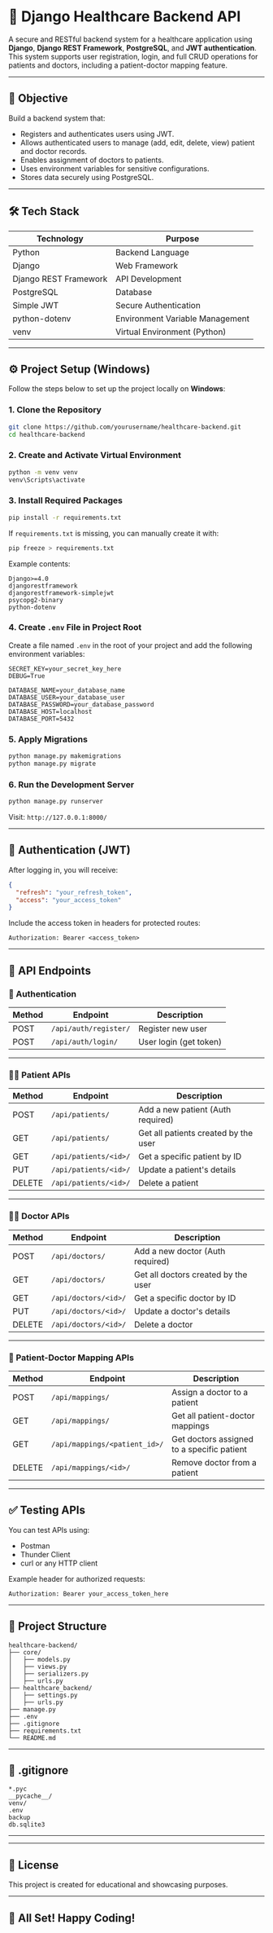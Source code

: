 # 🏥 Django Healthcare Backend API

A secure and RESTful backend system for a healthcare application using **Django**, **Django REST Framework**, **PostgreSQL**, and **JWT authentication**. This system supports user registration, login, and full CRUD operations for patients and doctors, including a patient-doctor mapping feature.

---

## 🎯 Objective

Build a backend system that:

- Registers and authenticates users using JWT.
- Allows authenticated users to manage (add, edit, delete, view) patient and doctor records.
- Enables assignment of doctors to patients.
- Uses environment variables for sensitive configurations.
- Stores data securely using PostgreSQL.

---

## 🛠️ Tech Stack

| Technology         | Purpose                        |
|--------------------|--------------------------------|
| Python             | Backend Language               |
| Django             | Web Framework                  |
| Django REST Framework | API Development             |
| PostgreSQL         | Database                       |
| Simple JWT         | Secure Authentication          |
| python-dotenv      | Environment Variable Management|
| venv               | Virtual Environment (Python)   |

---

## ⚙️ Project Setup (Windows)

Follow the steps below to set up the project locally on **Windows**:

### 1. Clone the Repository

```bash
git clone https://github.com/yourusername/healthcare-backend.git
cd healthcare-backend
```

### 2. Create and Activate Virtual Environment

```bash
python -m venv venv
venv\Scripts\activate
```

### 3. Install Required Packages

```bash
pip install -r requirements.txt
```

If `requirements.txt` is missing, you can manually create it with:

```bash
pip freeze > requirements.txt
```

Example contents:

```
Django>=4.0
djangorestframework
djangorestframework-simplejwt
psycopg2-binary
python-dotenv
```

### 4. Create `.env` File in Project Root

Create a file named `.env` in the root of your project and add the following environment variables:

```env
SECRET_KEY=your_secret_key_here
DEBUG=True

DATABASE_NAME=your_database_name
DATABASE_USER=your_database_user
DATABASE_PASSWORD=your_database_password
DATABASE_HOST=localhost
DATABASE_PORT=5432
```

### 5. Apply Migrations

```bash
python manage.py makemigrations
python manage.py migrate
```

### 6. Run the Development Server

```bash
python manage.py runserver
```

Visit: `http://127.0.0.1:8000/`

---

## 🔐 Authentication (JWT)

After logging in, you will receive:

```json
{
  "refresh": "your_refresh_token",
  "access": "your_access_token"
}
```

Include the access token in headers for protected routes:

```
Authorization: Bearer <access_token>
```

---

## 🔗 API Endpoints

### 🔑 Authentication

| Method | Endpoint                | Description            |
|--------|-------------------------|------------------------|
| POST   | `/api/auth/register/`   | Register new user      |
| POST   | `/api/auth/login/`      | User login (get token) |

---

### 🧑‍⚕️ Patient APIs

| Method | Endpoint                   | Description                            |
|--------|----------------------------|----------------------------------------|
| POST   | `/api/patients/`           | Add a new patient (Auth required)      |
| GET    | `/api/patients/`           | Get all patients created by the user   |
| GET    | `/api/patients/<id>/`      | Get a specific patient by ID           |
| PUT    | `/api/patients/<id>/`      | Update a patient's details             |
| DELETE | `/api/patients/<id>/`      | Delete a patient                       |

---

### 👨‍⚕️ Doctor APIs

| Method | Endpoint                   | Description                            |
|--------|----------------------------|----------------------------------------|
| POST   | `/api/doctors/`            | Add a new doctor (Auth required)       |
| GET    | `/api/doctors/`            | Get all doctors created by the user    |
| GET    | `/api/doctors/<id>/`       | Get a specific doctor by ID            |
| PUT    | `/api/doctors/<id>/`       | Update a doctor's details              |
| DELETE | `/api/doctors/<id>/`       | Delete a doctor                        |

---

### 🔁 Patient-Doctor Mapping APIs

| Method | Endpoint                             | Description                                  |
|--------|--------------------------------------|----------------------------------------------|
| POST   | `/api/mappings/`                     | Assign a doctor to a patient                 |
| GET    | `/api/mappings/`                     | Get all patient-doctor mappings              |
| GET    | `/api/mappings/<patient_id>/`        | Get doctors assigned to a specific patient   |
| DELETE | `/api/mappings/<id>/`                | Remove doctor from a patient                 |

---

## ✅ Testing APIs

You can test APIs using:

- Postman
- Thunder Client
- curl or any HTTP client

Example header for authorized requests:

```
Authorization: Bearer your_access_token_here
```

---

## 📁 Project Structure

```
healthcare-backend/
├── core/
│   ├── models.py
│   ├── views.py
│   ├── serializers.py
│   ├── urls.py
├── healthcare_backend/
│   ├── settings.py
│   ├── urls.py
├── manage.py
├── .env
├── .gitignore
├── requirements.txt
└── README.md
```

---

## 📄 .gitignore

```
*.pyc
__pycache__/
venv/
.env
backup
db.sqlite3
```

---


---

## 📜 License

This project is created for educational and showcasing purposes.

---

## 🚀 All Set! Happy Coding!
